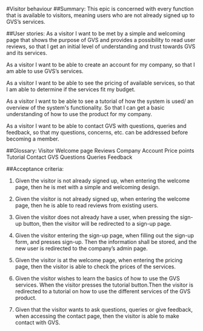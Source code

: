 #Visitor behaviour
##Summary:
This epic is concerned with every function that is available to visitors, meaning users who are not already signed up to GVS’s services. 

##User stories: 
As a visitor I want to be met by a simple and welcoming page that shows the purpose of GVS and provides a possibility to read user reviews, so that I get an initial level of understanding and trust towards GVS and its services. 

As a visitor I want to be able to create an account for my company, so that I am able to use GVS’s services.

As a visitor I want to be able to see the pricing of available services, so that I am able to determine if the services fit my budget.

As a visitor I want to be able to see a tutorial of how the system is used/ an overview of the system's functionality. So that I can get a basic understanding of how to use the product for my company.

As a visitor I want to be able to contact GVS with questions, queries and feedback, so that my questions, concerns, etc. can be addressed before becoming a member. 

##Glossary: 
Visitor
Welcome page
Reviews
Company
Account
Price points
Tutorial
Contact GVS
Questions
Queries
Feedback

##Acceptance criteria:
1. Given the visitor is not already signed up, when entering the welcome page, then he is met with a simple and welcoming design.
1. Given the visitor is not already signed up, when entering the welcome page, then he is able to read reviews from existing users.

2. Given the visitor does not already have a user, when pressing the sign-up button, then the visitor will be redirected to a sign-up page.

2. Given the visitor entering the sign-up page, when filling out the sign-up form, and presses sign-up. Then the information shall be stored, and the new user is redirected to the company’s admin page.

3. Given the visitor is at the welcome page, when entering the pricing page, then the visitor is able to check the prices of the services.

4. Given the visitor wishes to learn the basics of how to use the GVS services. When the visitor presses the tutorial button.Then the visitor is redirected to a tutorial on how to use the different services of the GVS product.
 
5. Given that the visitor wants to ask questions, queries or give feedback, when accessing the contact page, then the visitor is able to make contact with GVS.
